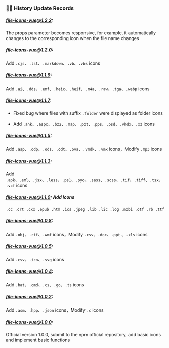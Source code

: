 ### 👨‍💻 History Update Records

##### file-icons-vue@1.2.2:

The props parameter becomes responsive, for example, it automatically changes to the corresponding icon when the file name changes

##### file-icons-vue@1.2.0:

Add `.cjs`、`.lst`、`.markdown`、`.vb`、`.vbs` icons

##### file-icons-vue@1.1.9:

Add `.ai`、`.dds`、`.emf`、`.heic`、`.heif`、`.m4a`、`.raw`、`.tga`、`.webp` icons

##### file-icons-vue@1.1.7:

- Fixed bug where files with suffix `.folder` were displayed as folder icons

- Add `.ahk`、`.aspx`、`.bz2`、`.map`、`.pot`、`.pps`、`.psd`、`.vhdx`、`.xz` icons

##### file-icons-vue@1.1.5:

Add `.asp`、`.odp`、`.ods`、`.odt`、`.ova`、`.vmdk`、`.vmx` icons，Modify `.mp3` icons

##### file-icons-vue@1.1.3:

Add `.apk`、`.eml`、`.jsx`、`.less`、`.ps1`、`.pyc`、`.sass`、`.scss`、`.tif`、`.tiff`、`.tsx`、`.vcf` icons

##### file-icons-vue@1.1.0: Add Icons

```markdown
.cc .crt .cxx .epub .htm .ics .jpeg .lib .lic .log .mobi .otf .rb .ttf
```

##### file-icons-vue@1.0.8:

Add `.obj`、`.rtf`、`.wmf` icons，Modify `.csv`、`.doc`、`.ppt` 、`.xls` icons

##### file-icons-vue@1.0.5:

Add `.csv`、`.ico`、`.svg` icons

##### file-icons-vue@1.0.4:

Add `.bat`、`.cmd`、`.cs`、`.go`、`.ts` icons

##### file-icons-vue@1.0.2: 

Add `.asm`、`.hpp`、`.json` icons，Modify `.c` icons

##### file-icons-vue@1.0.0:

Official version 1.0.0, submit to the npm official repository, add basic icons and implement basic functions